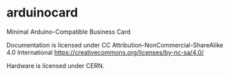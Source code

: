 # arduinocard
Minimal Arduino-Compatible Business Card

Documentation is licensed under CC Attribution-NonCommercial-ShareAlike 4.0 International
https://creativecommons.org/licenses/by-nc-sa/4.0/

Hardware is licensed under CERN.
